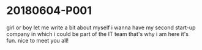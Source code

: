 # 20180604-P001
girl or boy
let me write a bit about myself
i wanna have my second start-up company in which i could be part of the IT team
that's why i am here
it's fun.
nice to meet you all!
